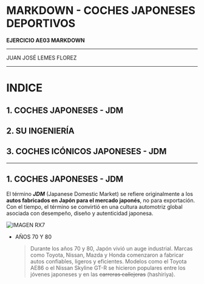 # MARKDOWN - COCHES JAPONESES DEPORTIVOS

**EJERCICIO AE03 MARKDOWN**
___

JUAN JOSÉ LEMES FLOREZ
___

# INDICE 

## 1. COCHES JAPONESES - JDM

## 2. SU INGENIERÍA

## 3. COCHES ICÓNICOS JAPONESES - JDM

___

## 1. COCHES JAPONESES - JDM

El término ***JDM*** (Japanese Domestic Market) se refiere originalmente a los **autos fabricados en Japón para el mercado japonés**, no para exportación.
Con el tiempo, el término se convirtió en una cultura automotriz global asociada con desempeño, diseño y autenticidad japonesa.

![IMAGEN RX7](https://wallpapers.com/images/featured/jdm-cars-pt5v068fj3ph2uxl.jpg)

+ AÑOS 70 Y 80
  >Durante los años 70 y 80, Japón vivió un auge industrial. Marcas como Toyota, Nissan, Mazda y Honda comenzaron a fabricar autos confiables, ligeros y eficientes.
Modelos como el Toyota AE86 o el Nissan Skyline GT-R se hicieron populares entre los jóvenes japoneses y en las ~~carreras callejeras~~ (hashiriya).

